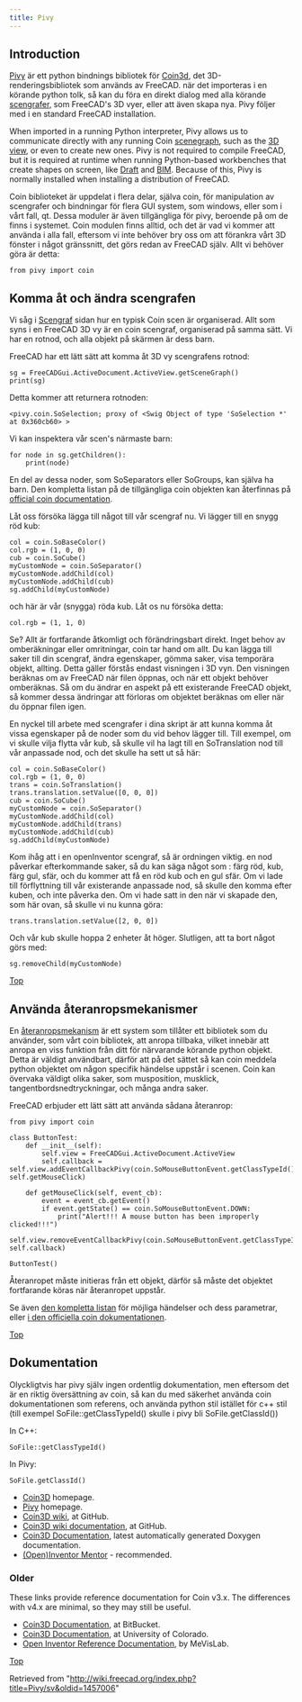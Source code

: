 ```yaml
---
title: Pivy
---
```

## Introduction

[Pivy](http://pivy.coin3d.org/) är ett python bindnings bibliotek för [Coin3d](http://www.coin3d.org), det 3D-renderingsbibliotek som används av FreeCAD. när det importeras i en körande python tolk, så kan du föra en direkt dialog med alla körande [scengrafer](/Scenegraph/sv "Scenegraph/sv"), som FreeCAD's 3D vyer, eller att även skapa nya. Pivy följer med i en standard FreeCAD installation.

When imported in a running Python interpreter, Pivy allows us to communicate directly with any running Coin [scenegraph](/Scenegraph "Scenegraph"), such as the [3D view](/3D_view "3D view"), or even to create new ones. Pivy is not required to compile FreeCAD, but it is required at runtime when running Python-based workbenches that create shapes on screen, like [Draft](/Draft_Workbench "Draft Workbench") and [BIM](/BIM_Workbench "BIM Workbench"). Because of this, Pivy is normally installed when installing a distribution of FreeCAD.

Coin biblioteket är uppdelat i flera delar, själva coin, för manipulation av scengrafer och bindningar för flera GUI system, som windows, eller som i vårt fall, qt. Dessa moduler är även tillgängliga för pivy, beroende på om de finns i systemet. Coin modulen finns alltid, och det är vad vi kommer att använda i alla fall, eftersom vi inte behöver bry oss om att förankra vårt 3D fönster i något gränssnitt, det görs redan av FreeCAD själv. Allt vi behöver göra är detta:

```
from pivy import coin

```

## Komma åt och ändra scengrafen

Vi såg i [Scengraf](/Scenegraph/sv "Scenegraph/sv") sidan hur en typisk Coin scen är organiserad. Allt som syns i en FreeCAD 3D vy är en coin scengraf, organiserad på samma sätt. Vi har en rotnod, och alla objekt på skärmen är dess barn.

FreeCAD har ett lätt sätt att komma åt 3D vy scengrafens rotnod:

```
sg = FreeCADGui.ActiveDocument.ActiveView.getSceneGraph()
print(sg)

```

Detta kommer att returnera rotnoden:

```
<pivy.coin.SoSelection; proxy of <Swig Object of type 'SoSelection *' at 0x360cb60> >

```

Vi kan inspektera vår scen's närmaste barn:

```
for node in sg.getChildren():
    print(node)

```

En del av dessa noder, som SoSeparators eller SoGroups, kan själva ha barn. Den kompletta listan på de tillgängliga coin objekten kan återfinnas på [official coin documentation](http://coin3d.bitbucket.org/Coin/classes.html).

Låt oss försöka lägga till något till vår scengraf nu. Vi lägger till en snygg röd kub:

```
col = coin.SoBaseColor()
col.rgb = (1, 0, 0)
cub = coin.SoCube()
myCustomNode = coin.SoSeparator()
myCustomNode.addChild(col)
myCustomNode.addChild(cub)
sg.addChild(myCustomNode)

```

och här är vår (snygga) röda kub. Låt os nu försöka detta:

```
col.rgb = (1, 1, 0)

```

Se? Allt är fortfarande åtkomligt och förändringsbart direkt. Inget behov av omberäkningar eller omritningar, coin tar hand om allt. Du kan lägga till saker till din scengraf, ändra egenskaper, gömma saker, visa temporära objekt, allting. Detta gäller förstås endast visningen i 3D vyn. Den visningen beräknas om av FreeCAD när filen öppnas, och när ett objekt behöver omberäknas. Så om du ändrar en aspekt på ett existerande FreeCAD objekt, så kommer dessa ändringar att förloras om objektet beräknas om eller när du öppnar filen igen.

En nyckel till arbete med scengrafer i dina skript är att kunna komma åt vissa egenskaper på de noder som du vid behov lägger till. Till exempel, om vi skulle vilja flytta vår kub, så skulle vil ha lagt till en SoTranslation nod till vår anpassade nod, och det skulle ha sett ut så här:

```
col = coin.SoBaseColor()
col.rgb = (1, 0, 0)
trans = coin.SoTranslation()
trans.translation.setValue([0, 0, 0])
cub = coin.SoCube()
myCustomNode = coin.SoSeparator()
myCustomNode.addChild(col)
myCustomNode.addChild(trans)
myCustomNode.addChild(cub)
sg.addChild(myCustomNode)

```

Kom ihåg att i en openInventor scengraf, så är ordningen viktig. en nod påverkar efterkommande saker, så du kan säga något som : färg röd, kub, färg gul, sfär, och du kommer att få en röd kub och en gul sfär. Om vi lade till förflyttning till vår existerande anpassade nod, så skulle den komma efter kuben, och inte påverka den. Om vi hade satt in den när vi skapade den, som här ovan, så skulle vi nu kunna göra:

```
trans.translation.setValue([2, 0, 0])

```

Och vår kub skulle hoppa 2 enheter åt höger.
Slutligen, att ta bort något görs med:

```
sg.removeChild(myCustomNode)

```

[Top](#top)

## Använda återanropsmekanismer

En [återanropsmekanism](http://en.wikipedia.org/wiki/Callback_%28computer_science%29) är ett system som tillåter ett bibliotek som du använder, som vårt coin bibliotek, att anropa tillbaka, vilket innebär att anropa en viss funktion från ditt för närvarande körande python objekt. Detta är väldigt användbart, därför att på det sättet så kan coin meddela python objektet om någon specifik händelse uppstår i scenen. Coin kan övervaka väldigt olika saker, som musposition, musklick, tangentbordsnedtryckningar, och många andra saker.

FreeCAD erbjuder ett lätt sätt att använda sådana återanrop:

```
from pivy import coin

class ButtonTest:
    def __init__(self):
        self.view = FreeCADGui.ActiveDocument.ActiveView
        self.callback = self.view.addEventCallbackPivy(coin.SoMouseButtonEvent.getClassTypeId(), self.getMouseClick) 

    def getMouseClick(self, event_cb):
        event = event_cb.getEvent()
        if event.getState() == coin.SoMouseButtonEvent.DOWN:
            print("Alert!!! A mouse button has been improperly clicked!!!")
            self.view.removeEventCallbackPivy(coin.SoMouseButtonEvent.getClassTypeId(), self.callback)

ButtonTest()

```

Återanropet måste initieras från ett objekt, därför så måste det objektet fortfarande köras när återanropet uppstår.

Se även [den kompletta listan](/Code_snippets#Observing_mouse_events_in_the_3D_viewer_via_Python/sv "Code snippets") för möjliga händelser och dess parametrar, eller [i den officiella coin dokumentationen](http://doc.coin3d.org/Coin/classes.html).

[Top](#top)

## Dokumentation

Olyckligtvis har pivy själv ingen ordentlig dokumentation, men eftersom det är en riktig översättning av coin, så kan du med säkerhet använda coin dokumentationen som referens, och använda python stil istället för c++ stil (till exempel SoFile::getClassTypeId() skulle i pivy bli SoFile.getClassId())

In C++:

```
SoFile::getClassTypeId()

```

In Pivy:

```
SoFile.getClassId()

```

* [Coin3D](https://github.com/coin3d) homepage.
* [Pivy](https://github.com/coin3d/pivy) homepage.
* [Coin3D wiki](https://github.com/coin3d/coin/wiki), at GitHub.
* [Coin3D wiki documentation](https://github.com/coin3d/coin/wiki/Documentation), at GitHub.
* [Coin3D Documentation](https://coin3d.github.io/Coin/html/), latest automatically generated Doxygen documentation.
* [(Open)Inventor Mentor](https://webdocs.cs.ualberta.ca/~graphics/books/mentor.pdf) - recommended.

### Older

These links provide reference documentation for Coin v3.x. The differences with v4.x are minimal, so they may still be useful.

* [Coin3D Documentation](https://coin3d.bitbucket.io/Coin/index.html), at BitBucket.
* [Coin3D Documentation](https://grey.colorado.edu/coin3d/index.html), at University of Colorado.
* [Open Inventor Reference Documentation](https://mevislabdownloads.mevis.de/docs/current/MeVis/ThirdParty/Documentation/Publish/OpenInventorReference/index.html), by MeVisLab.

[Top](#top)

Retrieved from "<http://wiki.freecad.org/index.php?title=Pivy/sv&oldid=1457006>"